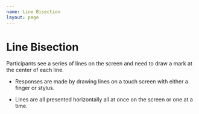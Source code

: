 ```yaml
---
name: Line Bisection
layout: page
---
```

# Line Bisection
Participants see a series of lines on the screen and need to draw a mark at the center of each line.
    
- Responses are made by drawing lines on a touch screen with either a finger or stylus.
    
- Lines are all presented horizontally all at once on the screen or one at a time. 
    